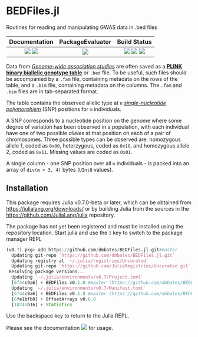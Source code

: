 # BEDFiles.jl
Routines for reading and manipulating GWAS data in .bed files

| **Documentation**                                                               | **PackageEvaluator**                                            | **Build Status**                                                                                |
|:-------------------------------------------------------------------------------:|:---------------------------------------------------------------:|:-----------------------------------------------------------------------------------------------:|
| [![][docs-stable-img]][docs-stable-url] [![][docs-latest-img]][docs-latest-url] | [![][pkg-0.7-img]][pkg-0.7-url] | [![][travis-img]][travis-url] [![][appveyor-img]][appveyor-url] [![][coveralls-img]][coveralls-url] |

Data from [*Genome-wide association studies*](https://en.wikipedia.org/wiki/Genome-wide_association_study)
are often saved as a [**PLINK binary biallelic genotype table**](https://www.cog-genomics.org/plink2/formats#bed)
or `.bed` file.
To be useful, such files should be accompanied by a `.fam` file, containing metadata on the rows of the table, and a `.bim` file,
containing metadata on the columns.
The `.fam` and `.bim` files are in tab-separated format.

The table contains the observed allelic type at `n`
[*single-nucleotide polymorphism*](https://en.wikipedia.org/wiki/Single-nucleotide_polymorphism) (SNP) positions 
for `m` individuals.

A SNP corresponds to a nucleotide position on the genome where some degree of variation has been observed in a population,
with each individual have one of two possible *alleles* at that position on each of a pair of chromosomes.
Three possible types can be observed are:
homozygous allele 1, coded as `0x00`, heterzygous, coded as `0x10`, and homozygous allele 2, coded as `0x11`.
Missing values are coded as `0x01`.

A single column - one SNP position over all `m` individuals - is packed into an
array of `div(m + 3, 4)` bytes (`UInt8` values).

## Installation

This package requires Julia v0.7.0-beta or later, which can be obtained from
https://julialang.org/downloads/ or by building Julia from the sources in the
https://github.com/JuliaLang/julia repository.

The package has not yet been registered and must be installed using the repository location.
Start julia and use the `]` key to switch to the package manager REPL
```julia
(v0.7) pkg> add https://github.com/dmbates/BEDFiles.jl.git#master
  Updating git-repo `https://github.com/dmbates/BEDFiles.jl.git`
  Updating registry at `~/.julia/registries/Uncurated`
  Updating git-repo `https://github.com/JuliaRegistries/Uncurated.git`
 Resolving package versions...
  Updating `~/.julia/environments/v0.7/Project.toml`
  [6f44c9a6] + BEDFiles v0.1.0 #master (https://github.com/dmbates/BEDFiles.jl.git)
  Updating `~/.julia/environments/v0.7/Manifest.toml`
  [6f44c9a6] + BEDFiles v0.1.0 #master (https://github.com/dmbates/BEDFiles.jl.git)
  [6fe1bfb0] + OffsetArrays v0.6.0
  [10745b16] + Statistics 
```

Use the backspace key to return to the Julia REPL.

Please see the documentation [![][docs-latest-img]][docs-latest-url] for usage.

[docs-latest-img]: https://img.shields.io/badge/docs-latest-blue.svg
[docs-latest-url]: https://dmbates.github.io/BEDFiles.jl/latest

[docs-stable-img]: https://img.shields.io/badge/docs-stable-blue.svg
[docs-stable-url]: https://dmbates.github.io/BEDFiles.jl/stable

[travis-img]: https://travis-ci.org/dmbates/BEDFiles.jl.svg?branch=master
[travis-url]: https://travis-ci.org/dmbates/BEDFiles.jl

[appveyor-img]: https://ci.appveyor.com/api/projects/status/lr3tqmbam8sw6714/branch/master?svg=true
[appveyor-url]: https://ci.appveyor.com/project/dmbates/mixedmodels-jl/branch/master

[coveralls-img]: https://coveralls.io/repos/github/dmbates/BEDFiles.jl/badge.svg?branch=master
[coveralls-url]: https://coveralls.io/github/dmbates/BEDFiles.jl?branch=master

[issues-url]: https://github.com/dmbates/BEDFiles.jl/issues

[pkg-0.7-img]: http://pkg.julialang.org/badges/BEDFiles_0.7.svg
[pkg-0.7-url]: http://pkg.julialang.org/?pkg=BEDFiles
